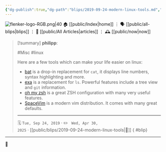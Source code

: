 ```yaml
---
{"dg-publish":true,"dg-path":"blips/2019-09-24-modern-linux-tools.md","dg-permalink":"2019/09/24/modern-linux-tools/","permalink":"/2019/09/24/modern-linux-tools/","title":"philipp @ 2019-09-24"}
---
```



<div class="transclusion internal-embed is-loaded"><div class="markdown-embed">




![flenker-logo-RGB.png|40](/img/user/attachments/flenker-logo-RGB.png)
🏠 [[public/Index\|home]]  ⋮ 🗣️ [[public/all-blips\|blips]] ⋮  📝 [[public/All Articles\|articles]]  ⋮ 🕰️ [[public/now\|now]]


</div></div>


> [!summary] **philipp**:
>
> #Misc #linux
>
> Here are a few tools which can make your life easier on linux:
>
> - [bat](https://github.com/sharkdp/bat) is a drop-in replacement for `cat`, it displays line numbers, syntax highlighting and more.
> - [exa](https://the.exa.website) is a replacement for `ls`. Powerful features include a tree view and `git` information.
> - [oh my zsh](https://github.com/robbyrussell/oh-my-zsh) is a great ZSH configuration with many very useful features.
> - [SpaceVim](https://spacevim.org/) is a modern vim distribution. It comes with many great defaults.
> - - -
>
> 🗓️ <code>Tue, Sep 24, 2019</code>  · ✏️ <code> Wed, Apr 30, 2025</code>  · [[public/blips/2019-09-24-modern-linux-tools\|🔗]]
{ #blip}


- - -

 👾
